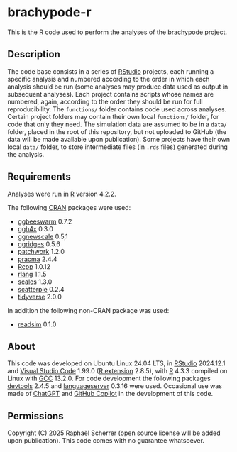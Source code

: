 # brachypode-r

This is the [R](https://www.r-project.org/) code used to perform the analyses of the [brachypode](https://github.com/rscherrer/brachypode) project.

## Description

The code base consists in a series of [RStudio](https://posit.co/download/rstudio-desktop/) projects, each running a specific analysis and numbered according to the order in which each analysis should be run (some analyses may produce data used as output in subsequent analyses). Each project contains scripts whose names are numbered, again, according to the order they should be run for full reproducibility. The `functions/` folder contains code used across analyses. Certain project folders may contain their own local `functions/` folder, for code that only they need. The simulation data are assumed to be in a `data/` folder, placed in the root of this repository, but not uploaded to GitHub (the data will be made available upon publication). Some projects have their own local `data/` folder, to store intermediate files (in `.rds` files) generated during the analysis.

## Requirements

Analyses were run in [R](https://www.r-project.org/) version 4.2.2.

The following [CRAN](https://cran.r-project.org/) packages were used:

* [ggbeeswarm](https://cran.r-project.org/web/packages/ggbeeswarm/index.html) 0.7.2
* [ggh4x](https://teunbrand.github.io/ggh4x/) 0.3.0
* [ggnewscale](https://eliocamp.github.io/ggnewscale/) 0.5,1
* [ggridges](https://cran.r-project.org/web/packages/ggridges/index.html) 0.5.6
* [patchwork](https://patchwork.data-imaginist.com/) 1.2.0
* [pracma](https://cran.r-project.org/web/packages/pracma/index.html) 2.4.4
* [Rcpp](https://cran.r-project.org/web/packages/Rcpp/index.html) 1.0.12
* [rlang](https://rlang.r-lib.org/) 1.1.5
* [scales](https://scales.r-lib.org/) 1.3.0
* [scatterpie](https://cran.r-project.org/web/packages/scatterpie/index.html) 0.2.4
* [tidyverse](https://www.tidyverse.org/) 2.0.0

In addition the following non-CRAN package was used:

* [readsim](https://github.com/rscherrer/readsim) 0.1.0

## About

This code was developed on Ubuntu Linux 24.04 LTS, in [RStudio](https://posit.co/download/rstudio-desktop/) 2024.12.1 and [Visual Studio Code](https://code.visualstudio.com/) 1.99.0 ([R extension](https://marketplace.visualstudio.com/items/?itemName=REditorSupport.r) 2.8.5), with [R](https://www.r-project.org/) 4.3.3 compiled on Linux with [GCC](https://gcc.gnu.org/) 13.2.0. For code development the following packages [devtools](https://devtools.r-lib.org/) 2.4.5 and [languageserver](https://cran.r-project.org/web/packages/languageserver/index.html) 0.3.16 were used. Occasional use was made of [ChatGPT](https://chatgpt.com/) and [GitHub Copilot](https://github.com/features/copilot) in the development of this code.

## Permissions

Copyright (C) 2025 Raphaël Scherrer (open source license will be added upon publication). This code comes with no guarantee whatsoever.